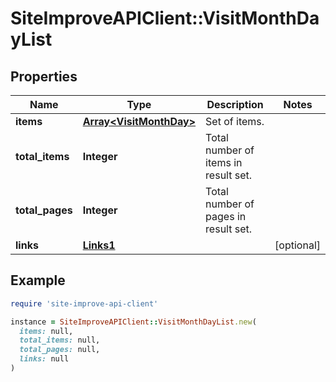 # SiteImproveAPIClient::VisitMonthDayList

## Properties

| Name | Type | Description | Notes |
| ---- | ---- | ----------- | ----- |
| **items** | [**Array&lt;VisitMonthDay&gt;**](VisitMonthDay.md) | Set of items. |  |
| **total_items** | **Integer** | Total number of items in result set. |  |
| **total_pages** | **Integer** | Total number of pages in result set. |  |
| **links** | [**Links1**](Links1.md) |  | [optional] |

## Example

```ruby
require 'site-improve-api-client'

instance = SiteImproveAPIClient::VisitMonthDayList.new(
  items: null,
  total_items: null,
  total_pages: null,
  links: null
)
```

